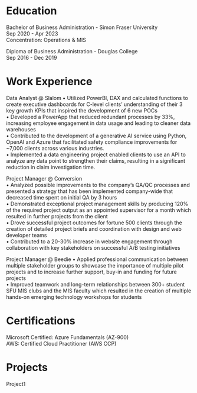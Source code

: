 # Education
Bachelor of Business Administration - Simon Fraser University  
Sep 2020 - Apr 2023  
Concentration: Operations & MIS  

Diploma of Business Administration - Douglas College  
Sep 2016 - Dec 2019  

# Work Experience
Data Analyst @ Slalom
• Utilized PowerBI, DAX and calculated functions to create executive dashboards for C-level clients’ understanding of their 3 key growth KPIs that inspired the development of 6 new POCs  
• Developed a PowerApp that reduced redundant processes by 33%, increasing employee engagement in data usage and leading to cleaner data warehouses  
• Contributed to the development of a generative AI service using Python, OpenAI and Azure that facilitated safety compliance improvements for ~7,000 clients across various industries.  
• Implemented a data engineering project enabled clients to use an API to analyze any data point to strengthen their claims, resulting in a significant reduction in claim investigation time.  

Project Manager @ Conversion  
• Analyzed possible improvements to the company’s QA/QC processes and presented a strategy that has been implemented company-wide that decreased time spent on initial QA by 3 hours  
• Demonstrated exceptional project management skills by producing 120% of the required project output as an appointed supervisor for a month which resulted in further projects from the client  
• Drove successful project outcomes for fortune 500 clients through the creation of detailed project briefs and coordination with design and web developer teams  
• Contributed to a 20-30% increase in website engagement through collaboration with key stakeholders on successful A/B testing initiatives  

Project Manager @ Beedie
• Applied professional communication between multiple stakeholder groups to showcase the importance of multiple pilot projects and to increase further support, buy-in and funding for future projects  
• Improved teamwork and long-term relationships between 300+ student SFU MIS clubs and the MIS faculty which resulted in the creation of multiple hands-on emerging technology workshops for students  

# Certifications
Microsoft Certified: Azure Fundamentals (AZ-900)  
AWS: Certified Cloud Practitioner (AWS CCP)  


# Projects
Project1
